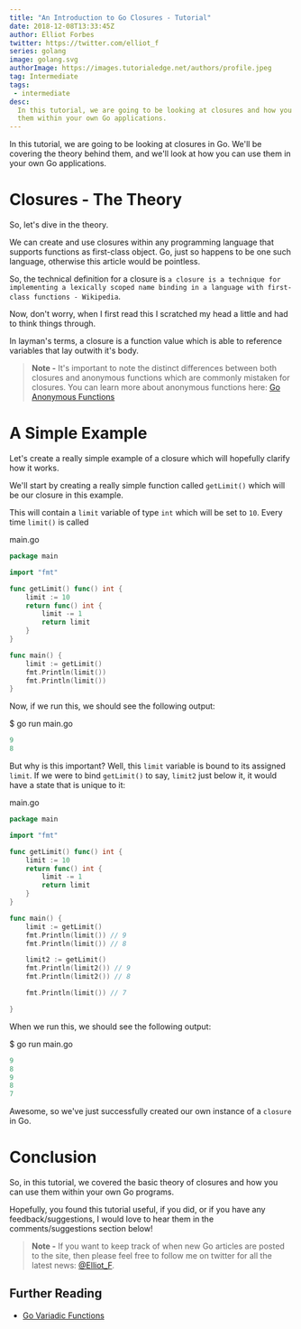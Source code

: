 ```yaml
---
title: "An Introduction to Go Closures - Tutorial"
date: 2018-12-08T13:33:45Z
author: Elliot Forbes
twitter: https://twitter.com/elliot_f
series: golang
image: golang.svg
authorImage: https://images.tutorialedge.net/authors/profile.jpeg
tag: Intermediate
tags: 
 - intermediate
desc:
  In this tutorial, we are going to be looking at closures and how you can use
  them within your own Go applications.
---
```


In this tutorial, we are going to be looking at closures in Go. We'll be
covering the theory behind them, and we'll look at how you can use them in your
own Go applications.

# Closures - The Theory

So, let's dive in the theory.

We can create and use closures within any programming language that supports
functions as first-class object. Go, just so happens to be one such language,
otherwise this article would be pointless.

So, the technical definition for a closure is
`a closure is a technique for implementing a lexically scoped name binding in a language with first-class functions - Wikipedia`.

Now, don't worry, when I first read this I scratched my head a little and had to
think things through.

In layman's terms, a closure is a function value which is able to reference
variables that lay outwith it's body.

> **Note -** It's important to note the distinct differences between both
> closures and anonymous functions which are commonly mistaken for closures. You
> can learn more about anonymous functions here:
> [Go Anonymous Functions](/golang/go-functions-tutorial/#anonymous-functions)

# A Simple Example

Let's create a really simple example of a closure which will hopefully clarify
how it works.

We'll start by creating a really simple function called `getLimit()` which will
be our closure in this example.

This will contain a `limit` variable of type `int` which will be set to `10`.
Every time `limit()` is called

<div class="filename">main.go</div>

```go
package main

import "fmt"

func getLimit() func() int {
    limit := 10
    return func() int {
        limit -= 1
        return limit
    }
}

func main() {
    limit := getLimit()
    fmt.Println(limit())
    fmt.Println(limit())
}

```

Now, if we run this, we should see the following output:

<div class="filename"> $ go run main.go</div>

```s
9
8
```

But why is this important? Well, this `limit` variable is bound to its assigned
`limit`. If we were to bind `getLimit()` to say, `limit2` just below it, it
would have a state that is unique to it:

<div class="filename">main.go</div>

```go
package main

import "fmt"

func getLimit() func() int {
    limit := 10
    return func() int {
        limit -= 1
        return limit
    }
}

func main() {
    limit := getLimit()
    fmt.Println(limit()) // 9
    fmt.Println(limit()) // 8

    limit2 := getLimit()
    fmt.Println(limit2()) // 9
    fmt.Println(limit2()) // 8

    fmt.Println(limit()) // 7

}
```

When we run this, we should see the following output:

<div class="filename"> $ go run main.go</div>

```s
9
8
9
8
7
```

Awesome, so we've just successfully created our own instance of a `closure` in
Go.

# Conclusion

So, in this tutorial, we covered the basic theory of closures and how you can
use them within your own Go programs.

Hopefully, you found this tutorial useful, if you did, or if you have any
feedback/suggestions, I would love to hear them in the comments/suggestions
section below!

> **Note -** If you want to keep track of when new Go articles are posted to the
> site, then please feel free to follow me on twitter for all the latest news:
> [@Elliot_F](https://twitter.com/elliot_f).

## Further Reading

- [Go Variadic Functions](/golang/go-variadic-function-tutorial/)
